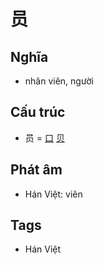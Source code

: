# 员

## Nghĩa

* nhân viên, người

## Cấu trúc
* 员 = [口](口.md) [贝](贝.md)

## Phát âm

* Hán Việt: viên

## Tags
* Hán Việt

<script>window.HANZI_FIELD='员';</script>
